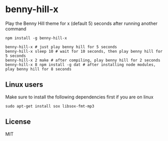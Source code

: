 # benny-hill-x
Play the Benny Hill theme for x (default 5) seconds after running another command

```
npm install -g benny-hill-x

benny-hill-x # just play benny hill for 5 seconds
benny-hill-x sleep 10 # wait for 10 seconds, then play benny hill for 5 seconds
benny-hill-x 2 make # after compiling, play benny hill for 2 seconds
benny-hill-x 8 npm install -g dat # after installing node modules, play benny hill for 8 seconds
```

## Linux users

Make sure to install the following dependencies first if you are on linux

```
sudo apt-get install sox libsox-fmt-mp3
```

## License

MIT

